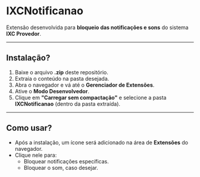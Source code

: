 # IXCNotificanao  
Extensão desenvolvida para **bloqueio das notificações e sons** do sistema **IXC Provedor**.

---

## Instalação?

1. Baixe o arquivo **.zip** deste repositório.  
2. Extraia o conteúdo na pasta desejada.  
3. Abra o navegador e vá até o **Gerenciador de Extensões**.  
4. Ative o **Modo Desenvolvedor**.  
5. Clique em **"Carregar sem compactação"** e selecione a pasta **IXCNotificanao** (dentro da pasta extraída).  

---

## Como usar?

- Após a instalação, um ícone será adicionado na área de **Extensões** do navegador.  
- Clique nele para:  
  - Bloquear notificações específicas.  
  - Bloquear o som, caso desejar.  

